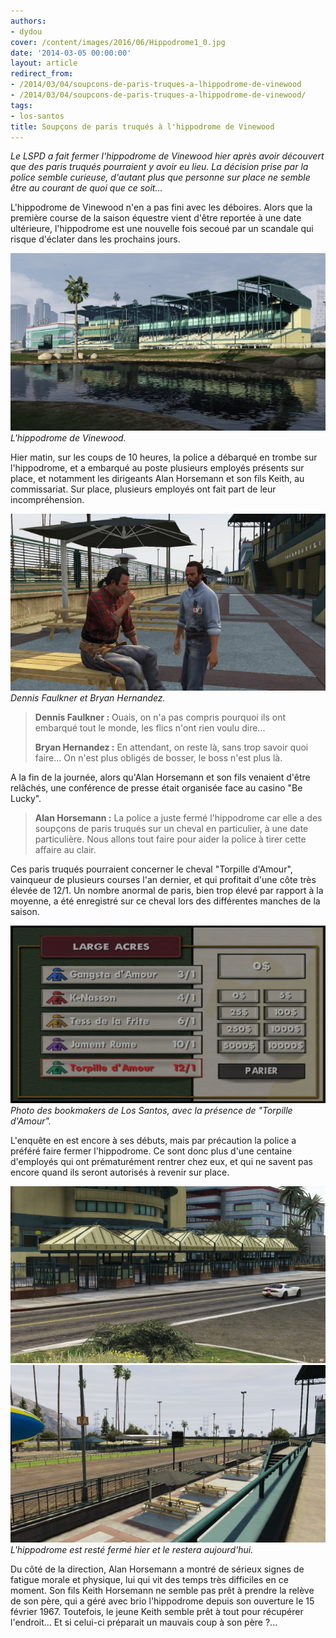 ```yaml
---
authors:
- dydou
cover: /content/images/2016/06/Hippodrome1_0.jpg
date: '2014-03-05 00:00:00'
layout: article
redirect_from:
- /2014/03/04/soupcons-de-paris-truques-a-lhippodrome-de-vinewood
- /2014/03/04/soupcons-de-paris-truques-a-lhippodrome-de-vinewood/
tags:
- los-santos
title: Soupçons de paris truqués à l'hippodrome de Vinewood
---
```



_Le LSPD a fait fermer l'hippodrome de Vinewood hier après avoir découvert que des paris truqués pourraient y avoir eu lieu. La décision prise par la police semble curieuse, d'autant plus que personne sur place ne semble être au courant de quoi que ce soit..._

L'hippodrome de Vinewood n'en a pas fini avec les déboires. Alors que la première course de la saison équestre vient d'être reportée à une date ultérieure, l'hippodrome est une nouvelle fois secoué par un scandale qui risque d'éclater dans les prochains jours.

![L'hippodrome de Vinewood.](/content/images/2016/06/Hippodrome1_1.jpg)
_L'hippodrome de Vinewood._

Hier matin, sur les coups de 10 heures, la police a débarqué en trombe sur l'hippodrome, et a embarqué au poste plusieurs employés présents sur place, et notamment les dirigeants Alan Horsemann et son fils Keith, au commissariat. Sur place, plusieurs employés ont fait part de leur incompréhension.

![Dennis Faulkner et Bryan Hernandez.](/content/images/2016/06/Hippodrome3.jpg)
_Dennis Faulkner et Bryan Hernandez._

> **Dennis Faulkner :** Ouais, on n'a pas compris pourquoi ils ont embarqué tout le monde, les flics n'ont rien voulu dire...
> 
> **Bryan Hernandez :** En attendant, on reste là, sans trop savoir quoi faire... On n'est plus obligés de bosser, le boss n'est plus là.

A la fin de la journée, alors qu'Alan Horsemann et son fils venaient d'être relâchés, une conférence de presse était organisée face au casino "Be Lucky".

> **Alan Horsemann :** La police a juste fermé l'hippodrome car elle a des soupçons de paris truqués sur un cheval en particulier, à une date particulière. Nous allons tout faire pour aider la police à tirer cette affaire au clair.

Ces paris truqués pourraient concerner le cheval "Torpille d'Amour", vainqueur de plusieurs courses l'an dernier, et qui profitait d'une côte très élevée de 12/1. Un nombre anormal de paris, bien trop élevé par rapport à la moyenne, a été enregistré sur ce cheval lors des différentes manches de la saison.

![Photo des bookmakers de Los Santos, avec la présence de "Torpille d'Amour".](/content/images/2016/06/Hippodrome2.jpg)
_Photo des bookmakers de Los Santos, avec la présence de "Torpille d'Amour"._

L'enquête en est encore à ses débuts, mais par précaution la police a préféré faire fermer l'hippodrome. Ce sont donc plus d'une centaine d'employés qui ont prématurément rentrer chez eux, et qui ne savent pas encore quand ils seront autorisés à revenir sur place.

![](/content/images/2016/06/Hippodrome4.jpg)
![L'hippodrome est resté fermé hier et le restera aujourd'hui.](/content/images/2016/06/Hippodrome5.jpg)
_L'hippodrome est resté fermé hier et le restera aujourd'hui._

Du côté de la direction, Alan Horsemann a montré de sérieux signes de fatigue morale et physique, lui qui vit des temps très difficiles en ce moment. Son fils Keith Horsemann ne semble pas prêt à prendre la relève de son père, qui a géré avec brio l'hippodrome depuis son ouverture le 15 février 1967. Toutefois, le jeune Keith semble prêt à tout pour récupérer l'endroit... Et si celui-ci préparait un mauvais coup à son père ?...